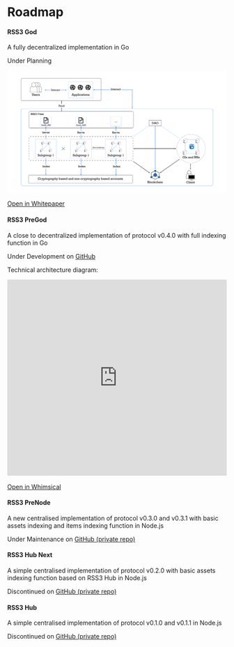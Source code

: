 # Roadmap

<el-timeline style="margin-top: 30px;">
    <el-timeline-item timestamp="Mar 2022? -" placement="top" :hollow="true" type="primary">
        <el-card>
            <h4>RSS3 God</h4>
            <p>A fully decentralized implementation in Go</p>
            <p>Under Planning</p>
            <img src="./images/architecture.png">
            <p><a target="_blank" href="/RSS3-Whitepaper.pdf">Open in Whitepaper</a></p>
        </el-card>
    </el-timeline-item>
    <el-timeline-item timestamp="Jan 2022 - Mar 2022?" placement="top" :hollow="true" type="primary">
        <el-card>
            <h4>RSS3 PreGod</h4>
            <p>A close to decentralized implementation of protocol v0.4.0 with full indexing function in Go</p>
            <p>Under Development on <a target="_blank" href="https://github.com/NaturalSelectionLabs/RSS3-PreGod">GitHub</a></p>
            <p>Technical architecture diagram:</p>
            <iframe style="border:none;" width="100%" height="450" src="https://whimsical.com/embed/PHXfjqFjYrecd6EsnvgcXx"></iframe>
            <p><a target="_blank" href="https://whimsical.com/pregod-PHXfjqFjYrecd6EsnvgcXx">Open in Whimsical</a></p>
        </el-card>
    </el-timeline-item>
    <el-timeline-item timestamp="Jul 2021 - Nov 2021" placement="top" :hollow="true" type="primary">
        <el-card>
            <h4>RSS3 PreNode</h4>
            <p>A new centralised implementation of protocol v0.3.0 and v0.3.1 with basic assets indexing and items indexing function in Node.js</p>
            <p>Under Maintenance on <a target="_blank" href="https://github.com/NaturalSelectionLabs/RSS3-Pre-Node">GitHub (private repo)</a></p>
        </el-card>
    </el-timeline-item>
    <el-timeline-item timestamp="Jul 2021 - Nov 2021" placement="top" :hollow="true" type="primary">
        <el-card>
            <h4>RSS3 Hub Next</h4>
            <p>A simple centralised implementation of protocol v0.2.0 with basic assets indexing function based on RSS3 Hub in Node.js</p>
            <p>Discontinued on <a target="_blank" href="https://github.com/NaturalSelectionLabs/RSS3-Hub-Next">GitHub (private repo)</a></p>
        </el-card>
    </el-timeline-item>
    <el-timeline-item timestamp="May 2021 - Jul 2021" placement="top" :hollow="true" type="primary">
        <el-card>
            <h4>RSS3 Hub</h4>
            <p>A simple centralised implementation of protocol v0.1.0 and v0.1.1 in Node.js</p>
            <p>Discontinued on <a target="_blank" href="https://github.com/NaturalSelectionLabs/RSS3-Hub">GitHub (private repo)</a></p>
        </el-card>
    </el-timeline-item>
</el-timeline>
